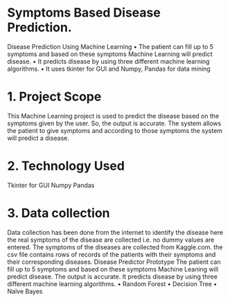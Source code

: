 # Symptoms Based Disease Prediction.
Disease Prediction Using Machine Learning
• The patient can fill up to 5 symptoms and based on these symptoms Machine Learning will predict disease. 
• It predicts disease by using three different machine learning algorithms.
 • It uses tkinter for GUI and Numpy, Pandas for data mining
# 1. Project Scope  
This Machine Learning project is used to predict the disease based on the symptoms given by the user. So, the output is accurate. 
The system allows the patient to give symptoms and according to those symptoms the system will predict a disease. 

# 2. Technology Used
Tkinter for GUI 
 Numpy
Pandas

# 3. Data collection 
Data collection has been done from the internet to identify the disease here the real symptoms of the disease are collected i.e. no dummy values are entered.
The symptoms of the diseases are collected from Kaggle.com. the csv file contains rows of records of the patients with their symptoms and their corresponding diseases.
Disease Predictor Prototype 
The patient can fill up to 5 symptoms and based on these symptoms Machine Leaning will predict disease.
The output is accurate.
It predicts disease by using three different machine learning algorithms. 
•	Random Forest
•	Decision Tree
•	Naïve Bayes


